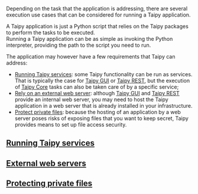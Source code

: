 Depending on the task that the application is addressing, there are several execution
use cases that can be considered for running a Taipy application.

A Taipy application is just a Python script that relies on the Taipy packages
to perform the tasks to be executed.<br/>
Running a Taipy application can be as simple as invoking the Python interpreter,
providing the path to the script you need to run.

The application may however have a few requirements that Taipy can address:

- [Running Taipy services](running_services.md): some Taipy functionality can be
  run as services. That is typically the case for [Taipy GUI](../../userman/gui/index.md) or
  [Taipy REST](../../userman/rest/index.md), but the execution of
  [Taipy Core](../../userman/task-orchestration/index.md) tasks
  can also be taken care of by a specific service;
- [Rely on an external web server](external_web_server.md): although
  [Taipy GUI](../../userman/gui/index.md) and [Taipy REST](../../userman/rest/index.md) provide an internal web
  server, you may need to host the Taipy application in a web server that is already installed in
  your infrastructure.
- [Protect private files](protect_files.md): because the hosting of an application by a web
  server poses risks of exposing files that you want to keep secret, Taipy provides means
  to set up file access security.

## [Running Taipy services](running_services.md)

## [External web servers](external_web_server.md)

## [Protecting private files](protect_files.md)
